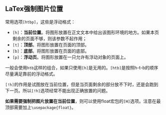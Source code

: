 ## LaTex强制图片位置

常用选项`[htbp]`，这些是浮动格式：

* `[h]`：**当前位置**。将图形放置在正文文本中给出该图形环境的地方。如果本页剩余的页面不够，则该参数不起作用；
* `[t]`：**顶部**。将图形放置在页面的顶部。
* `[b]`：**底部**。将图形放置在页面的底部。
* `[p]`：**浮动页**。将图形放置在一只允许有浮动对象的页面上。



一般会使用`htb`这样的组合，如果只使用`[h]`是无用的。`[htb]`是按照h-t-b的顺序尽量满足靠前的浮动格式。

`[!h]`的作用是试图放在当前位置，但是当页面剩余的部分放不下时，还是会跑到下一页。所以`[!h]`选项经常不能出现正确放置的问题。

**如果需要强制把图片放置在当前位置**，则可以使用float宏包的`[H]`选项。注意在最顶部需要加上`\usepackage{float}`。

